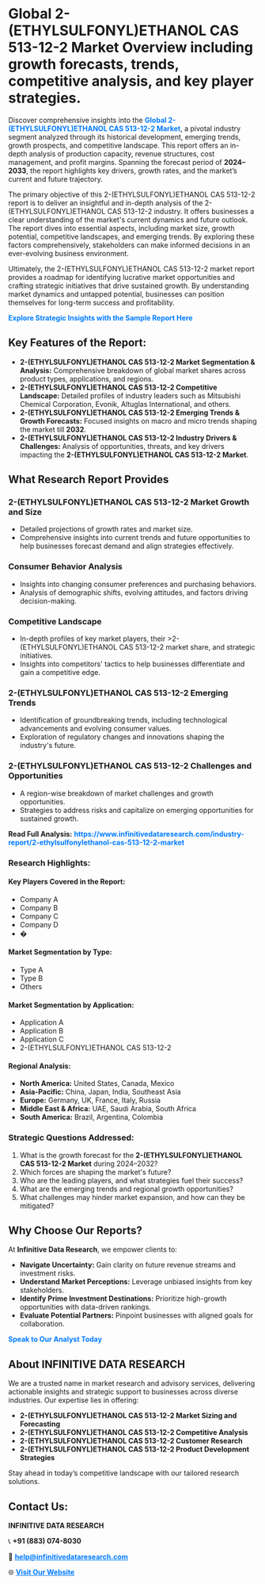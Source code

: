 <h1>Global 2-(ETHYLSULFONYL)ETHANOL CAS 513-12-2 Market Overview including growth forecasts, trends, competitive analysis, and key player strategies.</h1>
<p>
Discover comprehensive insights into the 
<a href="https://www.infinitivedataresearch.com/industry-report/2-ethylsulfonylethanol-cas-513-12-2-market" rel="dofollow" style="color: #007BFF; text-decoration: none;"><strong>Global 2-(ETHYLSULFONYL)ETHANOL CAS 513-12-2 Market</strong></a>, a pivotal industry segment analyzed through its historical development, emerging trends, growth prospects, and competitive landscape. This report offers an in-depth analysis of production capacity, revenue structures, cost management, and profit margins. Spanning the forecast period of <strong>2024–2033</strong>, the report highlights key drivers, growth rates, and the market’s current and future trajectory.
</p>
<p>
The primary objective of this 2-(ETHYLSULFONYL)ETHANOL CAS 513-12-2 report is to deliver an insightful and in-depth analysis of the 2-(ETHYLSULFONYL)ETHANOL CAS 513-12-2 industry. It offers businesses a clear understanding of the market's current dynamics and future outlook. The report dives into essential aspects, including market size, growth potential, competitive landscapes, and emerging trends. By exploring these factors comprehensively, stakeholders can make informed decisions in an ever-evolving business environment.
</p>
<p>
Ultimately, the 2-(ETHYLSULFONYL)ETHANOL CAS 513-12-2 market report provides a roadmap for identifying lucrative market opportunities and crafting strategic initiatives that drive sustained growth. By understanding market dynamics and untapped potential, businesses can position themselves for long-term success and profitability.
</p>
<p>
<a href="https://www.infinitivedataresearch.com/request-sample/reportId=110045" style="color: #007BFF; text-decoration: none;"><strong>Explore Strategic Insights with the Sample Report Here</strong></a>
</p>

<h2>Key Features of the Report:</h2>
<ul>
<li><strong>2-(ETHYLSULFONYL)ETHANOL CAS 513-12-2 Market Segmentation & Analysis:</strong> Comprehensive breakdown of global market shares across product types, applications, and regions.</li>
<li><strong>2-(ETHYLSULFONYL)ETHANOL CAS 513-12-2 Competitive Landscape:</strong> Detailed profiles of industry leaders such as Mitsubishi Chemical Corporation, Evonik, Altuglas International, and others.</li>
<li><strong>2-(ETHYLSULFONYL)ETHANOL CAS 513-12-2 Emerging Trends & Growth Forecasts:</strong> Focused insights on macro and micro trends shaping the market till <strong>2032</strong>.</li>
<li><strong>2-(ETHYLSULFONYL)ETHANOL CAS 513-12-2 Industry Drivers & Challenges:</strong> Analysis of opportunities, threats, and key drivers impacting the <strong>2-(ETHYLSULFONYL)ETHANOL CAS 513-12-2 Market</strong>.</li>
</ul>

<h2>What Research Report Provides</h2>
<h3>2-(ETHYLSULFONYL)ETHANOL CAS 513-12-2 Market Growth and Size</h3>
<ul>
<li>Detailed projections of growth rates and market size.</li>
<li>Comprehensive insights into current trends and future opportunities to help businesses forecast demand and align strategies effectively.</li>
</ul>

<h3>Consumer Behavior Analysis</h3>
<ul>
<li>Insights into changing consumer preferences and purchasing behaviors.</li>
<li>Analysis of demographic shifts, evolving attitudes, and factors driving decision-making.</li>
</ul>

<h3>Competitive Landscape</h3>
<ul>
<li>In-depth profiles of key market players, their >2-(ETHYLSULFONYL)ETHANOL CAS 513-12-2 market share, and strategic initiatives.</li>
<li>Insights into competitors' tactics to help businesses differentiate and gain a competitive edge.</li>
</ul>

<h3>2-(ETHYLSULFONYL)ETHANOL CAS 513-12-2 Emerging Trends</h3>
<ul>
<li>Identification of groundbreaking trends, including technological advancements and evolving consumer values.</li>
<li>Exploration of regulatory changes and innovations shaping the industry's future.</li>
</ul>

<h3>2-(ETHYLSULFONYL)ETHANOL CAS 513-12-2 Challenges and Opportunities</h3>
<ul>
<li>A region-wise breakdown of market challenges and growth opportunities.</li>
<li>Strategies to address risks and capitalize on emerging opportunities for sustained growth.</li>
</ul>
<p><strong>Read Full Analysis:</strong> <a href="https://www.infinitivedataresearch.com/industry-report/2-ethylsulfonylethanol-cas-513-12-2-market" rel="dofollow" style="color: #007BFF; text-decoration: none;"><strong>https://www.infinitivedataresearch.com/industry-report/2-ethylsulfonylethanol-cas-513-12-2-market</strong></a></p>
<h3>Research Highlights:</h3>
<h4>Key Players Covered in the Report:</h4>
<ul><li>Company A</li><li>Company B</li><li>Company C</li><li>Company D</li><li>�</li></ul>
<h4>Market Segmentation by Type:</h4>
<ul><li>Type A</li><li>Type B</li><li>Others</li></ul>
<h4>Market Segmentation by Application:</h4>
<ul><li>Application A</li><li>Application B</li><li>Application C</li><li>2-(ETHYLSULFONYL)ETHANOL CAS 513-12-2</li></ul>

<h4>Regional Analysis:</h4>
<ul>
<li><strong>North America:</strong> United States, Canada, Mexico</li>
<li><strong>Asia-Pacific:</strong> China, Japan, India, Southeast Asia</li>
<li><strong>Europe:</strong> Germany, UK, France, Italy, Russia</li>
<li><strong>Middle East & Africa:</strong> UAE, Saudi Arabia, South Africa</li>
<li><strong>South America:</strong> Brazil, Argentina, Colombia</li>
</ul>

<h3>Strategic Questions Addressed:</h3>
<ol>
<li>What is the growth forecast for the <strong>2-(ETHYLSULFONYL)ETHANOL CAS 513-12-2 Market</strong> during 2024–2032?</li>
<li>Which forces are shaping the market's future?</li>
<li>Who are the leading players, and what strategies fuel their success?</li>
<li>What are the emerging trends and regional growth opportunities?</li>
<li>What challenges may hinder market expansion, and how can they be mitigated?</li>
</ol>

<h2>Why Choose Our Reports?</h2>
<p>At <strong>Infinitive Data Research</strong>, we empower clients to:</p>
<ul>
<li><strong>Navigate Uncertainty:</strong> Gain clarity on future revenue streams and investment risks.</li>
<li><strong>Understand Market Perceptions:</strong> Leverage unbiased insights from key stakeholders.</li>
<li><strong>Identify Prime Investment Destinations:</strong> Prioritize high-growth opportunities with data-driven rankings.</li>
<li><strong>Evaluate Potential Partners:</strong> Pinpoint businesses with aligned goals for collaboration.</li>
</ul>
<p><a href="https://www.infinitivedataresearch.com/industry-report/2-ethylsulfonylethanol-cas-513-12-2-market" rel="dofollow" style="color: #007BFF; text-decoration: none;"><strong>Speak to Our Analyst Today</strong></a></p>

<h2>About INFINITIVE DATA RESEARCH</h2>
<p>We are a trusted name in market research and advisory services, delivering actionable insights and strategic support to businesses across diverse industries. Our expertise lies in offering:</p>
<ul>
<li><strong>2-(ETHYLSULFONYL)ETHANOL CAS 513-12-2 Market Sizing and Forecasting</strong></li>
<li><strong>2-(ETHYLSULFONYL)ETHANOL CAS 513-12-2 Competitive Analysis</strong></li>
<li><strong>2-(ETHYLSULFONYL)ETHANOL CAS 513-12-2 Customer Research</strong></li>
<li><strong>2-(ETHYLSULFONYL)ETHANOL CAS 513-12-2 Product Development Strategies</strong></li>
</ul>
<p>Stay ahead in today’s competitive landscape with our tailored research solutions.</p>

<h2>Contact Us:</h2>
<p><strong>INFINITIVE DATA RESEARCH</strong></p>
<p>📞 <strong>+91 (883) 074-8030</strong></p>
<p>📧 <strong><a href="mailto:help@infinitivedataresearch.com" style="color: #007BFF;">help@infinitivedataresearch.com</a></strong></p>
<p>🌐 <strong><a href="https://www.infinitivedataresearch.com" rel="dofollow" style="color: #007BFF;">Visit Our Website</a></strong></p>
